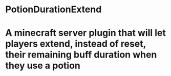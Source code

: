 # PotionDurationExtend

# A minecraft server plugin that will let players extend, instead of reset, their remaining buff duration when they use a potion